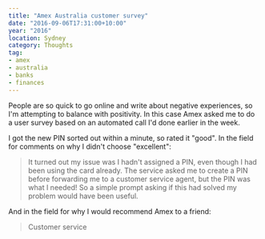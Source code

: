 ```yaml
---
title: "Amex Australia customer survey"
date: "2016-09-06T17:31:00+10:00"
year: "2016"
location: Sydney
category: Thoughts
tag:
- amex
- australia
- banks
- finances
---
```

People are so quick to go online and write about negative experiences, so I'm attempting to balance with positivity. In this case Amex asked me to do a user survey based on an automated call I'd done earlier in the week.

I got the new PIN sorted out within a minute, so rated it "good". In the field for comments on why I didn't choose "excellent":

> It turned out my issue was I hadn't assigned a PIN, even though I had been using the card already. The service asked me to create a PIN before forwarding me to a customer service agent, but the PIN was what I needed! So a simple prompt asking if this had solved my problem would have been useful.

And in the field for why I would recommend Amex to a friend:

> Customer service

